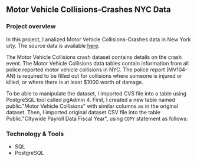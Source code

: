 ## Motor Vehicle Collisions-Crashes NYC Data

### Project overview

In this project, I analized Motor Vehicle Collisions-Crashes data in New York city. The source data is available [here](https://data.cityofnewyork.us/Public-Safety/Motor-Vehicle-Collisions-Crashes/h9gi-nx95). 

The Motor Vehicle Collisions crash dataset contains details on the crash event. The Motor Vehicle Collisions data tables contain information from all police reported motor vehicle collisions in NYC. The police report (MV104-AN) is required to be filled out for collisions where someone is injured or killed, or where there is at least $1000 worth of damage. 

To be able to manipulate the dataset, I imported CVS file into a table using PostgreSQL tool called pgAdmin 4. 
First, I created a new table named public."Motor Vehicle Collisions" with similar columns as in the original dataset. 
Then, I imported original dataset CSV file into the  table Public."Citywide Payroll Data Fiscal Year", using ```COPY``` statement as follows:







### Technology & Tools 

+ SQL
+ PostgreSQL
